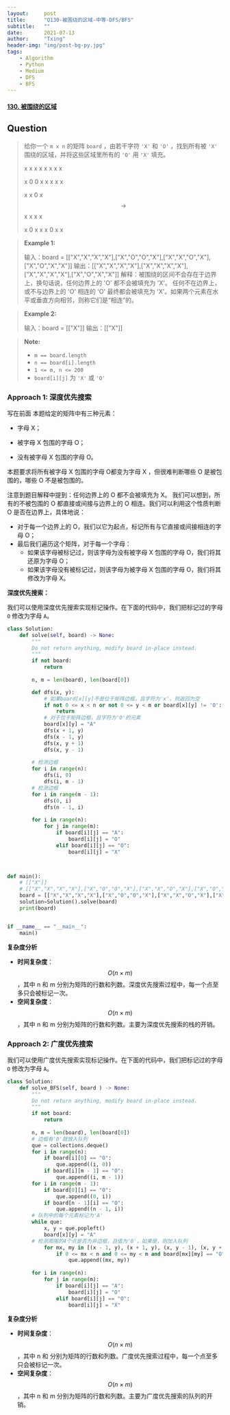 ```yaml
---
layout:     post
title:      "Q130-被围绕的区域-中等-DFS/BFS"
subtitle:   ""
date:       2021-07-13
author:     "Txing"
header-img: "img/post-bg-py.jpg"
tags:
    - Algorithm
    - Python
    - Medium
    - DFS
    - BFS
---
```


#### [130. 被围绕的区域](https://leetcode-cn.com/problems/surrounded-regions/)

## Question

> 给你一个 `m x n` 的矩阵 `board` ，由若干字符 `'X'` 和 `'O'` ，找到所有被 `'X'` 围绕的区域，并将这些区域里所有的 `'O'` 用 `'X'` 填充。
>
> x x x x           x x x x
>
> x 0 0 x           x x x x
>
> x x 0 x    $$\rightarrow$$   x x x x
>
> x 0 x x           x 0 x x

> **Example 1:**
>
> 输入：board = [["X","X","X","X"],["X","O","O","X"],["X","X","O","X"],["X","O","X","X"]]
> 输出：[["X","X","X","X"],["X","X","X","X"],["X","X","X","X"],["X","O","X","X"]]
> 解释：被围绕的区间不会存在于边界上，换句话说，任何边界上的 'O' 都不会被填充为 'X'。 任何不在边界上，或不与边界上的 'O' 相连的 'O' 最终都会被填充为 'X'。如果两个元素在水平或垂直方向相邻，则称它们是“相连”的。

> **Example 2:**
>
> 输入：board = [["X"]]
> 输出：[["X"]]

> **Note:**
>
> - `m == board.length`
> - `n == board[i].length`
> - `1 <= m, n <= 200`
> - `board[i][j]` 为 `'X'` 或 `'O'`



### Approach 1: 深度优先搜索

写在前面
本题给定的矩阵中有三种元素：

- 字母 X；

- 被字母 X 包围的字母 O；

- 没有被字母 X 包围的字母 O。

本题要求将所有被字母 X 包围的字母 O都变为字母 X ，但很难判断哪些 O 是被包围的，哪些 O 不是被包围的。

注意到题目解释中提到：任何边界上的 O 都不会被填充为 X。 我们可以想到，所有的不被包围的 O 都直接或间接与边界上的 O 相连。我们可以利用这个性质判断 O 是否在边界上，具体地说：

- 对于每一个边界上的 O，我们以它为起点，标记所有与它直接或间接相连的字母 O；
- 最后我们遍历这个矩阵，对于每一个字母：
  - 如果该字母被标记过，则该字母为没有被字母 X 包围的字母 O，我们将其还原为字母 O；
  - 如果该字母没有被标记过，则该字母为被字母 X 包围的字母 O，我们将其修改为字母 X。

**深度优先搜索：**

我们可以使用深度优先搜索实现标记操作。在下面的代码中，我们把标记过的字母 `O` 修改为字母 `A`。

```python
class Solution:
    def solve(self, board) -> None:
        """
        Do not return anything, modify board in-place instead.
        """
        if not board:
            return
        
        n, m = len(board), len(board[0])

        def dfs(x, y):
            # 如果board[x][y]不是位于矩阵边框，且字符为'x'，则返回为空
            if not 0 <= x < n or not 0 <= y < m or board[x][y] != 'O':
                return
            # 对于位于矩阵边框，且字符为'0'的元素
            board[x][y] = "A"
            dfs(x + 1, y)
            dfs(x - 1, y)
            dfs(x, y + 1)
            dfs(x, y - 1)
        
        # 检测边框
        for i in range(n):
            dfs(i, 0)
            dfs(i, m - 1)
        # 检测边框
        for i in range(m - 1):
            dfs(0, i)
            dfs(n - 1, i)
        
        for i in range(n):
            for j in range(m):
                if board[i][j] == "A":
                    board[i][j] = "O"
                elif board[i][j] == "O":
                    board[i][j] = "X"



def main():
    # [["X"]] 
    # [["X","X","X","X"],["X","O","O","X"],["X","X","O","X"],["X","O","X","X"]]
    board = [["X","X","X","X"],["X","O","O","X"],["X","X","O","X"],["X","O","X","X"]]
    solution=Solution().solve(board)
    print(board)


if __name__ == "__main__":
    main()
```



**复杂度分析**

- **时间复杂度**：$$O(n \times m)$$，其中 n 和 m 分别为矩阵的行数和列数。深度优先搜索过程中，每一个点至多只会被标记一次。
- **空间复杂度**：$$O(n \times m)$$，其中 n 和 m 分别为矩阵的行数和列数。主要为深度优先搜索的栈的开销。



### Approach 2: 广度优先搜索

我们可以使用广度优先搜索实现标记操作。在下面的代码中，我们把标记过的字母 `O` 修改为字母 `A`。

```python
class Solution:
    def solve_BFS(self, board ) -> None:
        """
        Do not return anything, modify board in-place instead.
        """
        if not board:
            return
        
        n, m = len(board), len(board[0])
        # 边框有'0'就放入队列
        que = collections.deque()
        for i in range(n):
            if board[i][0] == "O":
                que.append((i, 0))
            if board[i][m - 1] == "O":
                que.append((i, m - 1))
        for i in range(m - 1):
            if board[0][i] == "O":
                que.append((0, i))
            if board[n - 1][i] == "O":
                que.append((n - 1, i))
        # 队列中的每个元素标记为'A'
        while que:
            x, y = que.popleft()
            board[x][y] = "A"
        # 检测周围的4个点是否为非边框，且值为'0'，如果是，则加入队列
            for mx, my in [(x - 1, y), (x + 1, y), (x, y - 1), (x, y + 1)]:
                if 0 <= mx < n and 0 <= my < m and board[mx][my] == "O":
                    que.append((mx, my))
        
        for i in range(n):
            for j in range(m):
                if board[i][j] == "A":
                    board[i][j] = "O"
                elif board[i][j] == "O":
                    board[i][j] = "X"
```



**复杂度分析**

- **时间复杂度**：$$O(n \times m)$$，其中 n 和  分别为矩阵的行数和列数。广度优先搜索过程中，每一个点至多只会被标记一次。
- **空间复杂度**：$$O(n \times m)$$，其中 n 和 m 分别为矩阵的行数和列数。主要为广度优先搜索的队列的开销。

